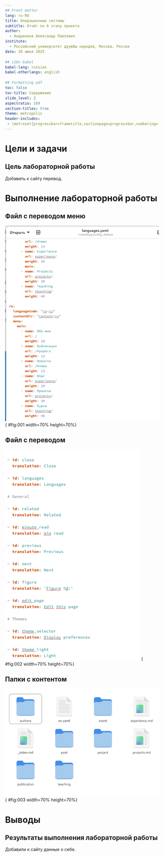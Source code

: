 ```yaml
---
## Front matter
lang: ru-RU
title: Операционные системы
subtitle: Отчёт по 6 этапу проекта
author:
  - Андрианов Александр Павлович
institute:
  - Российский университет дружбы народов, Москва, Россия
date: 26 июня 2025

## i18n babel
babel-lang: russian
babel-otherlangs: english

## Formatting pdf
toc: false
toc-title: Содержание
slide_level: 2
aspectratio: 169
section-titles: true
theme: metropolis
header-includes:
 - \metroset{progressbar=frametitle,sectionpage=progressbar,numbering=fraction}
---
```


# Цели и задачи

## Цель лабораторной работы

Добавить к сайту перевод.

# Выполнение лабораторной работы

## Файл с переводом меню

![Файл с переводом меню](image/01.png){ #fig:001 width=70% height=70%}

## Файл с переводом

![Файл с переводом](image/02.png){ #fig:002 width=70% height=70%}

## Папки с контентом

![Папки с контентом](image/03.png){ #fig:003 width=70% height=70%}

# Выводы

## Результаты выполнения лабораторной работы

Добавили к сайту данные о себе.